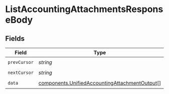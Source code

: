 # ListAccountingAttachmentsResponseBody


## Fields

| Field                                                                                                          | Type                                                                                                           | Required                                                                                                       | Description                                                                                                    |
| -------------------------------------------------------------------------------------------------------------- | -------------------------------------------------------------------------------------------------------------- | -------------------------------------------------------------------------------------------------------------- | -------------------------------------------------------------------------------------------------------------- |
| `prevCursor`                                                                                                   | *string*                                                                                                       | :heavy_check_mark:                                                                                             | N/A                                                                                                            |
| `nextCursor`                                                                                                   | *string*                                                                                                       | :heavy_check_mark:                                                                                             | N/A                                                                                                            |
| `data`                                                                                                         | [components.UnifiedAccountingAttachmentOutput](../../models/components/unifiedaccountingattachmentoutput.md)[] | :heavy_check_mark:                                                                                             | N/A                                                                                                            |
